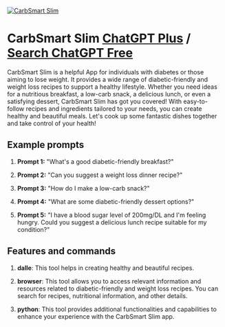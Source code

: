 
[![CarbSmart Slim](https://files.oaiusercontent.com/file-G2iPkBEuDJFfsGpvrQt0KPpU?se=2123-10-19T02%3A41%3A06Z&sp=r&sv=2021-08-06&sr=b&rscc=max-age%3D31536000%2C%20immutable&rscd=attachment%3B%20filename%3Ddbb63fc5-744a-4ec0-bef4-18693fbb9a0f.png&sig=vC17OHgLI77Nzab0KYaLocn0i6DkQuo0vKybBfo5YLc%3D)](https://chat.openai.com/g/g-2f2QaNqlh-carbsmart-slim)

# CarbSmart Slim [ChatGPT Plus](https://chat.openai.com/g/g-2f2QaNqlh-carbsmart-slim) / [Search ChatGPT Free](https://gptcall.net/index.html#/?search=CarbSmart%20Slim)

CarbSmart Slim is a helpful App for individuals with diabetes or those aiming to lose weight. It provides a wide range of diabetic-friendly and weight loss recipes to support a healthy lifestyle. Whether you need ideas for a nutritious breakfast, a low-carb snack, a delicious lunch, or even a satisfying dessert, CarbSmart Slim has got you covered! With easy-to-follow recipes and ingredients tailored to your needs, you can create healthy and beautiful meals. Let's cook up some fantastic dishes together and take control of your health!

## Example prompts

1. **Prompt 1:** "What's a good diabetic-friendly breakfast?"

2. **Prompt 2:** "Can you suggest a weight loss dinner recipe?"

3. **Prompt 3:** "How do I make a low-carb snack?"

4. **Prompt 4:** "What are some diabetic-friendly dessert options?"

5. **Prompt 5:** "I have a blood sugar level of 200mg/DL and I'm feeling hungry. Could you suggest a delicious lunch recipe suitable for my condition?"

## Features and commands

1. **dalle**: This tool helps in creating healthy and beautiful recipes.

2. **browser**: This tool allows you to access relevant information and resources related to diabetic-friendly and weight loss recipes. You can search for recipes, nutritional information, and other details.

3. **python**: This tool provides additional functionalities and capabilities to enhance your experience with the CarbSmart Slim app.


